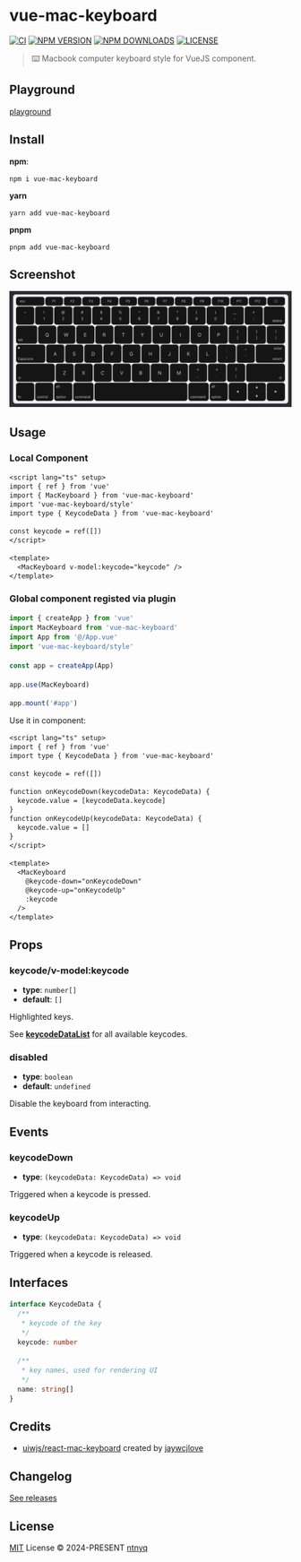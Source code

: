 # vue-mac-keyboard

[![CI](https://github.com/ntnyq/vue-mac-keyboard/workflows/CI/badge.svg)](https://github.com/ntnyq/vue-mac-keyboard/actions)
[![NPM VERSION](https://img.shields.io/npm/v/vue-mac-keyboard.svg)](https://www.npmjs.com/package/vue-mac-keyboard)
[![NPM DOWNLOADS](https://img.shields.io/npm/dy/vue-mac-keyboard.svg)](https://www.npmjs.com/package/vue-mac-keyboard)
[![LICENSE](https://img.shields.io/github/license/ntnyq/vue-mac-keyboard.svg)](https://github.com/ntnyq/vue-mac-keyboard/blob/main/LICENSE)

> ⌨️ Macbook computer keyboard style for VueJS component.

## Playground

[playground](https://vue-mac-keyboard.ntnyq.com)

## Install

**npm**:

```shell
npm i vue-mac-keyboard
```

**yarn**

```shell
yarn add vue-mac-keyboard
```

**pnpm**

```shell
pnpm add vue-mac-keyboard
```

## Screenshot

![Screenshot](https://raw.githubusercontent.com/ntnyq/vue-mac-keyboard/main/screenshots/keyboard.png)

## Usage

### Local Component

```vue
<script lang="ts" setup>
import { ref } from 'vue'
import { MacKeyboard } from 'vue-mac-keyboard'
import 'vue-mac-keyboard/style'
import type { KeycodeData } from 'vue-mac-keyboard'

const keycode = ref([])
</script>

<template>
  <MacKeyboard v-model:keycode="keycode" />
</template>
```

### Global component registed via plugin

```ts
import { createApp } from 'vue'
import MacKeyboard from 'vue-mac-keyboard'
import App from '@/App.vue'
import 'vue-mac-keyboard/style'

const app = createApp(App)

app.use(MacKeyboard)

app.mount('#app')
```

Use it in component:

```vue
<script lang="ts" setup>
import { ref } from 'vue'
import type { KeycodeData } from 'vue-mac-keyboard'

const keycode = ref([])

function onKeycodeDown(keycodeData: KeycodeData) {
  keycode.value = [keycodeData.keycode]
}
function onKeycodeUp(keycodeData: KeycodeData) {
  keycode.value = []
}
</script>

<template>
  <MacKeyboard
    @keycode-down="onKeycodeDown"
    @keycode-up="onKeycodeUp"
    :keycode
  />
</template>
```

## Props

### keycode/v-model:keycode

- **type**: `number[]`
- **default**: `[]`

Highlighted keys.

See **[keycodeDataList](https://github.com/ntnyq/vue-mac-keyboard/blob/main/src/constants.ts)** for all available keycodes.

### disabled

- **type**: `boolean`
- **default**: `undefined`

Disable the keyboard from interacting.

## Events

### keycodeDown

- **type**: `(keycodeData: KeycodeData) => void`

Triggered when a keycode is pressed.

### keycodeUp

- **type**: `(keycodeData: KeycodeData) => void`

Triggered when a keycode is released.

## Interfaces

```ts
interface KeycodeData {
  /**
   * keycode of the key
   */
  keycode: number

  /**
   * key names, used for rendering UI
   */
  name: string[]
}
```

## Credits

- [uiwjs/react-mac-keyboard](https://github.com/uiwjs/react-mac-keyboard) created by [jaywcjlove](https://github.com/jaywcjlove)

## Changelog

[See releases](https://github.com/ntnyq/vue-mac-keyboard/releases)

## License

[MIT](./LICENSE) License © 2024-PRESENT [ntnyq](https://github.com/ntnyq)
